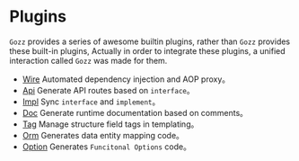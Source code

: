 # Plugins

`Gozz` provides a series of awesome builtin plugins,
rather than `Gozz` provides these built-in plugins,
Actually in order to integrate these plugins,
a unified interaction called `Gozz` was made for them.

- [Wire](wire.md) Automated dependency injection and AOP proxy。
- [Api](api.md) Generate API routes based on `interface`。
- [Impl](impl.md) Sync `interface` and `implement`。
- [Doc](doc.md) Generate runtime documentation based on comments。
- [Tag](tag.md) Manage structure field tags in templating。
- [Orm](orm.md) Generates data entity mapping code。
- [Option](option.md) Generates `Funcitonal Options` code。